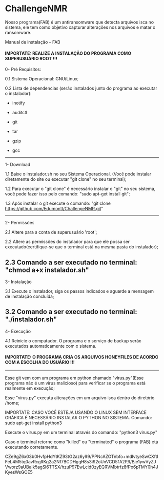 # ChallengeNMR

Nosso programa(FAB) é um antiransomware que detecta arquivos isca no sistema, ele tem como objetivo capturar alterações nos arquivos e matar o ransomware.

Manual de instalação - FAB

#### IMPORTATE: REALIZE A INSTALAÇÃO DO PROGRAMA COMO SUPERUSUÁRIO ROOT !!! ####

0- Pré Requisitos:
    
0.1 Sistema Operacional: GNU/Linux;
    
0.2 Lista de dependencias (serão instalados junto do programa ao executar o instalador):

-  inotify

-  auditctl

-  git

-  tar

-  gzip

-  gcc

------------------------------------------------------------------------------------------------------------------------------------------------
1- Download

1.1 Baixe o instalador.sh no seu Sistema Operacional. (Você pode instalar diretamente do site ou executar "git clone" no seu terminal);


1.2 Para executar o "git clone" é necessário instalar o "git" no seu sistema, você pode fazer isso pelo comando: "sudo apt-get install git";


1.3 Após instalar o git execute o comando: "git clone https://github.com/Edumontt/ChallengeNMR.git"

------------------------------------------------------------------------------------------------------------------------------------------------
2- Permissões

2.1 Altere para a conta de superusuário 'root';

2.2 Altere as permissões do instalador para que ele possa ser executado(certifique-se que o terminal está na mesma pasta do instalador);

2.3 Comando a ser executado no terminal: "chmod a+x instalador.sh"
------------------------------------------------------------------------------------------------------------------------------------------------

3- Instalação

3.1 Execute o instalador, siga os passos indicados e aguarde a mensagem de instalação concluída;

3.2 Comando a ser executado no terminal: "./instalador.sh"
------------------------------------------------------------------------------------------------------------------------------------------------

4- Execução

4.1 Reinicie o computador. O programa e o serviço de backup serão executados automaticamente com o sistema.

#### IMPORTATE: O PROGRAMA CRIA OS ARQUIVOS HONEYFILES DE ACORDO COM A ESCOLHA DO USUÁRIO !!! ####

----------------------------------------------------------------------------------------------------------------------------------------------------

Esse git vem com um programa em python chamado "virus.py"(Esse programa não é um vírus malicioso) para verificar se o programa está realmente em execução;

Esse "virus.py" executa alterações em um arquivo isca dentro do diretório /home;

IMPORTATE: CASO VOCÊ ESTEJA USANDO O LINUX SEM INTERFACE GRÁFICA É NECESSÁRIO INSTALAR O PYTHON NO SISTEMA. Comando: sudo apt-get install python3

Execute o virus.py em um terminal através do comando: "python3 virus.py"

Caso o terminal retorne como "killed" ou "terminated" o programa (FAB) etá executando corretamente.

CZe9gZ6x03b0HvfpHdYtKZ93tG2az6y99/PPNcAZOTnbfo+mdlvtyeSwCXftlFeL4M5tq0avRcgRKg2a2Nf7BCDHggH8s3i92oUnVCD51A2P/l/Bje1ywVyZJVworz9aUBaIk5agSI6TTSX/hzuP97EwLcid0zyEQRVMbtrfz8fPo6pTMY0h4JKyesWsGOE5

